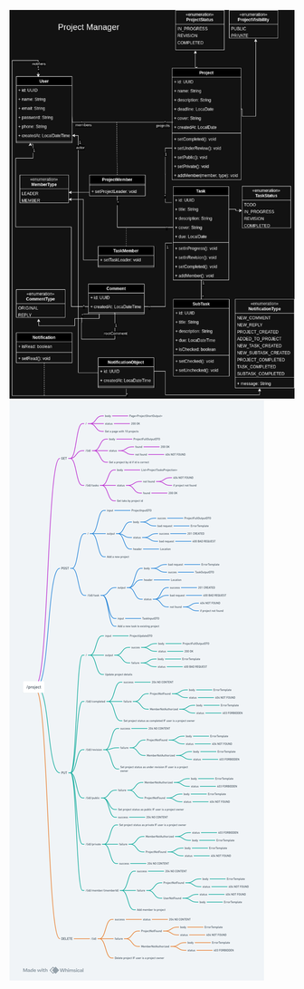 ![alt text](https://github.com/leocklaus/projects-manager-api/blob/main/project-manager-final.drawio.png)
![alt text](https://github.com/leocklaus/projects-manager-api/blob/main/projects-manager.png)
